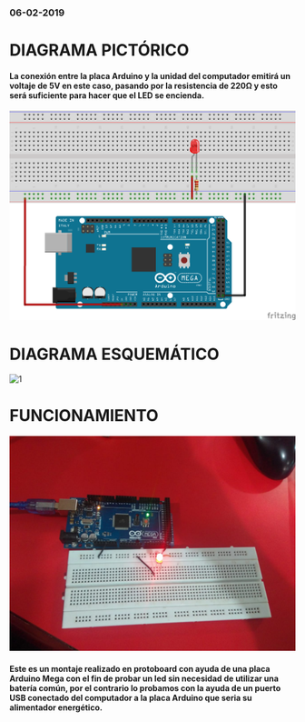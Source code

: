 ### 06-02-2019
# DIAGRAMA PICTÓRICO
#### La conexión entre la placa Arduino y la unidad del computador emitirá un voltaje de 5V en este caso, pasando por la resistencia de 220Ω y esto será suficiente para hacer que el LED se encienda.

![1](https://github.com/angiediaz1102/02Grupo/blob/master/protoboard.png) 

# DIAGRAMA ESQUEMÁTICO 
![1](https://github.com/angiediaz1102/02Grupo/blob/master/Sketch_esquem%C3%A1tico.png)

# FUNCIONAMIENTO 
![1](https://github.com/angiediaz1102/02Grupo/blob/master/IMG-20190210-WA0034.jpg)
#### Este es un montaje realizado en protoboard con ayuda de una placa Arduino Mega con el fin de probar un led sin necesidad de utilizar una batería común, por el contrario lo probamos con la ayuda de un puerto USB conectado del computador a la placa Arduino que seria su alimentador energético.
